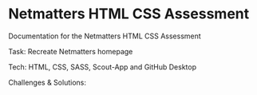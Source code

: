 # Netmatters HTML CSS Assessment
 
Documentation for the Netmatters HTML CSS Assessment

Task: Recreate Netmatters homepage

Tech: HTML, CSS, SASS, Scout-App and GitHub Desktop

Challenges & Solutions: